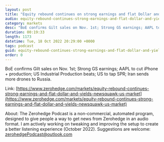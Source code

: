 ```yaml
---
layout: post
title: "Equity rebound continues on strong earnings and flat Dollar and yields - Newsquawk US Market Wrap"
audio: equity-rebound-continues-strong-earnings-and-flat-dollar-and-yields-newsquawk-us-market-0
category: markets
desc: "BoE confirms Gilt sales on Nov. 1st; Strong GS earnings; AAPL to cut iPhone + production; US Industrial Production beats; US to tap SPR; Iran sends more drones to Russia."
duration: 00:19:33
length: 1173
datetime: Tue, 18 Oct 2022 20:29:00 +0000
tags: podcast
guid: equity-rebound-continues-strong-earnings-and-flat-dollar-and-yields-newsquawk-us-market-0
order: 0
---
```

BoE confirms Gilt sales on Nov. 1st; Strong GS earnings; AAPL to cut iPhone + production; US Industrial Production beats; US to tap SPR; Iran sends more drones to Russia.

Link: [https://www.zerohedge.com/markets/equity-rebound-continues-strong-earnings-and-flat-dollar-and-yields-newsquawk-us-market](https://www.zerohedge.com/markets/equity-rebound-continues-strong-earnings-and-flat-dollar-and-yields-newsquawk-us-market)

About: The Zerohedge Podcast is a non-commercial, automated program, designed to give people a way to get news from Zerohedge in an audio format.  I am actively working on tweaking and improving the setup to create a better listening experience (October 2022).  Suggestions are welcome: [zerohedgePodcast@outlook.com](mailto:zerohedgePodcast@outlook.com)
